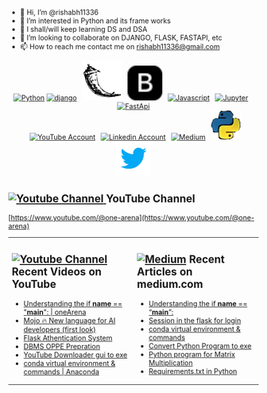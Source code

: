 - 👋 Hi, I’m @rishabh11336
- 👀 I’m interested in Python and its frame works
- 🌱 I shall/will keep learning DS and DSA
- 💞️ I’m looking to collaborate on DJANGO, FLASK, FASTAPI, etc
- 📫 How to reach me contact me on rishabh11336@gmail.com

<div align=center>
<a href="https://www.python.org/"><img src="https://s3.dualstack.us-east-2.amazonaws.com/pythondotorg-assets/media/files/python-logo-only.svg" title="Python" alt="Python" width="70"/></a> 
<a href="https://www.djangoproject.com/"><img src="https://static.djangoproject.com/img/logos/django-logo-positive.svg" alt="django" width="150"/></a> 
&ensp;<a href="https://flask.palletsprojects.com/en/2.3.x/"><img src="flask-svgrepo-com.svg" title="Flask" alt="Flask" width="80"/></a> 
&ensp;<a href="https://getbootstrap.com/"><img src="bootstrap-fill.svg" title="Bootstrap" alt="Bootstrap" width="70"/></a> 
&ensp;<a href="https://www.javascript.com/"><img src="https://cdn.cdnlogo.com/logos/j/69/javascript.svg" title="Javascript" alt="Javascript" width="60"/></a> 
&ensp;<a href="https://jupyter.org/"><img src="https://jupyter.org/assets/logos/rectanglelogo-greytext-orangebody-greymoons.svg" title="Jupyter" alt="Jupyter" width="240"/></a> 
&ensp;<a href="https://fastapi.tiangolo.com/"><img src="https://cdn.worldvectorlogo.com/logos/fastapi-1.svg" title="FastApi" alt="FastApi" width="70"/></a> <br>
&ensp;<a href="https://www.youtube.com/@one-arena"><img src="https://cdn.worldvectorlogo.com/logos/youtube-icon.svg" title="YouTube" alt="YouTube Account" width="80"/></a>
&ensp;<a href="https://www.linkedin.com/in/rishabh11336/"><img src="https://cdn.worldvectorlogo.com/logos/linkedin-icon-2.svg" title="Linkedin" alt="Linkedin Account" width="60"/></a> 
&ensp;<a href="https://medium.com/@asusrishabh"><img src="https://cdn-static-1.medium.com/_/fp/icons/Medium-Avatar-500x500.svg" title="Medium" alt="Medium" width="60"/></a> 
&ensp;<a href="https://www.onearena.co.in/"><img src="Screenshot 2022-08-19 042754.png" title="oneArena" alt="oneArena" width="60"/></a>
<a href="https://twitter.com/rishabh11336"><img src="icons8-twitter-240.svg" title="Twitter" alt="twitter" width="70"/></a>
</div>

## <a href="[https://www.youtube.com/@one-arena](https://www.youtube.com/@one-arena)"><img src="https://cdn.worldvectorlogo.com/logos/youtube-icon.svg" title="YouTube ChannelDocker" alt="Youtube Channel" width="30"/> </a>   YouTube Channel

[https://www.youtube.com/@one-arena](https://www.youtube.com/@one-arena)
 


 
 <table><tr><td valign="top" width="50%">

## <a href="https://www.youtube.com/@one-arena"><img src="https://cdn.worldvectorlogo.com/logos/youtube-icon.svg" title="YouTube ChannelDocker" alt="Youtube Channel" width="30"/> </a>   Recent Videos on YouTube      
 
<!-- YOUTUBE-VIDEOS-LIST:START -->
- [Understanding the if __name__ == "__main__": | oneArena](https://youtu.be/YjgWcqUVUuI)
- [Mojo 🔥 New language for AI developers (first look)](https://youtu.be/P4vL1HKIcKY)
- [Flask Athentication System](https://www.youtube.com/playlist?list=PLOWpNXd4d3vTlhmOJw0lsfawIXeyj8Sxb)
- [DBMS OPPE Prepration](https://www.youtube.com/playlist?list=PLOWpNXd4d3vQETIZYvCZxTdewFYCo5b47)
- [YouTube Downloader gui to exe](https://youtu.be/jFiN497Jpes)
- [conda virtual environment & commands | Anaconda](https://youtu.be/oCY4NJWwYAo)
<!-- YOUTUBE-VIDEOS-LIST:END --> 
 
</td><td valign="top" width="50%">

## <a href="https://medium.com/@asusrishabh"><img src="https://cdn-static-1.medium.com/_/fp/icons/Medium-Avatar-500x500.svg" title="Medium" alt="Medium" width="25"/></a>   Recent Articles on medium.com     
 <!-- DEVTO-BLOG-LIST:START -->
- [Understanding the if __name__ == “__main__”:](https://medium.com/@asusrishabh/understanding-the-if-name-main-15538fd9df66)
- [Session in the flask for login](https://medium.com/@asusrishabh/session-in-the-flask-for-login-3c2f4132a3d8)
- [conda virtual environment & commands](https://medium.com/@asusrishabh/conda-virtual-environment-commands-9877b4730220)
- [Convert Python Program to exe](https://medium.com/@asusrishabh/convert-python-program-to-exe-c773345716df)
- [Python program for Matrix Multiplication](https://medium.com/@asusrishabh/python-program-for-matrix-multiplication-5c1de08bb105)
- [Requirements.txt in Python](https://medium.com/@asusrishabh/requirements-txt-in-python-947b0b43bbe6)
<!-- DEVTO-BLOG-LIST:END -->

</td></tr></table>

<!---
rishabh11336/rishabh11336 is a ✨ special ✨ repository because its `README.md` (this file) appears on your GitHub profile.
You can click the Preview link to take a look at your changes.
--->

